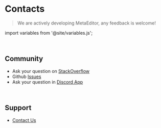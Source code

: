 # Contacts

> We are actively developing MetaEditor, any feedback is welcome!



import variables from '@site/variables.js';

<br />

## Community

<ul>
  <li>
    Ask your question on <a href={variables.contacts.stackoverflowUrl}>StackOverflow</a>
  </li>
  <li>
    Github <a href={variables.repo.issues}>Issues</a>
  </li>
  <li>
    Ask your question in <a href={variables.contacts.discordUrl}>Discord App</a>
  </li>
</ul>

<br />

## Support

<ul>
  <li>
    <a href={variables.contacts.url}>Contact Us</a>
  </li>
</ul>

